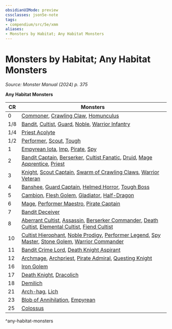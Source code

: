 ```yaml
---
obsidianUIMode: preview
cssclasses: json5e-note
tags:
- compendium/src/5e/xmm
aliases:
- Monsters by Habitat; Any Habitat Monsters
---
```

# Monsters by Habitat; Any Habitat Monsters
*Source: Monster Manual (2024) p. 375* 

**Any Habitat Monsters**

| CR | Monsters |
|----|----------|
| 0 | [Commoner](/3-Mechanics/CLI/bestiary/humanoid/commoner-xmm.md), [Crawling Claw](/3-Mechanics/CLI/bestiary/undead/crawling-claw-xmm.md), [Homunculus](/3-Mechanics/CLI/bestiary/construct/homunculus-xmm.md) |
| 1/8 | [Bandit](/3-Mechanics/CLI/bestiary/humanoid/bandit-xmm.md), [Cultist](/3-Mechanics/CLI/bestiary/humanoid/cultist-xmm.md), [Guard](/3-Mechanics/CLI/bestiary/humanoid/guard-xmm.md), [Noble](/3-Mechanics/CLI/bestiary/humanoid/noble-xmm.md), [Warrior Infantry](/3-Mechanics/CLI/bestiary/humanoid/warrior-infantry-xmm.md) |
| 1/4 | [Priest Acolyte](/3-Mechanics/CLI/bestiary/humanoid/priest-acolyte-xmm.md) |
| 1/2 | [Performer](/3-Mechanics/CLI/bestiary/humanoid/performer-xmm.md), [Scout](/3-Mechanics/CLI/bestiary/humanoid/scout-xmm.md), [Tough](/3-Mechanics/CLI/bestiary/humanoid/tough-xmm.md) |
| 1 | [Empyrean Iota](/3-Mechanics/CLI/bestiary/miscellaneous/empyrean-iota-xmm.md), [Imp](/3-Mechanics/CLI/bestiary/fiend/imp-xmm.md), [Pirate](/3-Mechanics/CLI/bestiary/humanoid/pirate-xmm.md), [Spy](/3-Mechanics/CLI/bestiary/humanoid/spy-xmm.md) |
| 2 | [Bandit Captain](/3-Mechanics/CLI/bestiary/humanoid/bandit-captain-xmm.md), [Berserker](/3-Mechanics/CLI/bestiary/humanoid/berserker-xmm.md), [Cultist Fanatic](/3-Mechanics/CLI/bestiary/humanoid/cultist-fanatic-xmm.md), [Druid](/3-Mechanics/CLI/bestiary/humanoid/druid-xmm.md), [Mage Apprentice](/3-Mechanics/CLI/bestiary/humanoid/mage-apprentice-xmm.md), [Priest](/3-Mechanics/CLI/bestiary/humanoid/priest-xmm.md) |
| 3 | [Knight](/3-Mechanics/CLI/bestiary/humanoid/knight-xmm.md), [Scout Captain](/3-Mechanics/CLI/bestiary/humanoid/scout-captain-xmm.md), [Swarm of Crawling Claws](/3-Mechanics/CLI/bestiary/undead/swarm-of-crawling-claws-xmm.md), [Warrior Veteran](/3-Mechanics/CLI/bestiary/humanoid/warrior-veteran-xmm.md) |
| 4 | [Banshee](/3-Mechanics/CLI/bestiary/undead/banshee-xmm.md), [Guard Captain](/3-Mechanics/CLI/bestiary/humanoid/guard-captain-xmm.md), [Helmed Horror](/3-Mechanics/CLI/bestiary/construct/helmed-horror-xmm.md), [Tough Boss](/3-Mechanics/CLI/bestiary/humanoid/tough-boss-xmm.md) |
| 5 | [Cambion](/3-Mechanics/CLI/bestiary/fiend/cambion-xmm.md), [Flesh Golem](/3-Mechanics/CLI/bestiary/construct/flesh-golem-xmm.md), [Gladiator](/3-Mechanics/CLI/bestiary/humanoid/gladiator-xmm.md), [Half-Dragon](/3-Mechanics/CLI/bestiary/dragon/half-dragon-xmm.md) |
| 6 | [Mage](/3-Mechanics/CLI/bestiary/humanoid/mage-xmm.md), [Performer Maestro](/3-Mechanics/CLI/bestiary/humanoid/performer-maestro-xmm.md), [Pirate Captain](/3-Mechanics/CLI/bestiary/humanoid/pirate-captain-xmm.md) |
| 7 | [Bandit Deceiver](/3-Mechanics/CLI/bestiary/humanoid/bandit-deceiver-xmm.md) |
| 8 | [Aberrant Cultist](/3-Mechanics/CLI/bestiary/humanoid/aberrant-cultist-xmm.md), [Assassin](/3-Mechanics/CLI/bestiary/humanoid/assassin-xmm.md), [Berserker Commander](/3-Mechanics/CLI/bestiary/humanoid/berserker-commander-xmm.md), [Death Cultist](/3-Mechanics/CLI/bestiary/humanoid/death-cultist-xmm.md), [Elemental Cultist](/3-Mechanics/CLI/bestiary/humanoid/elemental-cultist-xmm.md), [Fiend Cultist](/3-Mechanics/CLI/bestiary/humanoid/fiend-cultist-xmm.md) |
| 10 | [Cultist Hierophant](/3-Mechanics/CLI/bestiary/humanoid/cultist-hierophant-xmm.md), [Noble Prodigy](/3-Mechanics/CLI/bestiary/humanoid/noble-prodigy-xmm.md), [Performer Legend](/3-Mechanics/CLI/bestiary/humanoid/performer-legend-xmm.md), [Spy Master](/3-Mechanics/CLI/bestiary/humanoid/spy-master-xmm.md), [Stone Golem](/3-Mechanics/CLI/bestiary/construct/stone-golem-xmm.md), [Warrior Commander](/3-Mechanics/CLI/bestiary/humanoid/warrior-commander-xmm.md) |
| 11 | [Bandit Crime Lord](/3-Mechanics/CLI/bestiary/humanoid/bandit-crime-lord-xmm.md), [Death Knight Aspirant](/3-Mechanics/CLI/bestiary/undead/death-knight-aspirant-xmm.md) |
| 12 | [Archmage](/3-Mechanics/CLI/bestiary/humanoid/archmage-xmm.md), [Archpriest](/3-Mechanics/CLI/bestiary/humanoid/archpriest-xmm.md), [Pirate Admiral](/3-Mechanics/CLI/bestiary/humanoid/pirate-admiral-xmm.md), [Questing Knight](/3-Mechanics/CLI/bestiary/humanoid/questing-knight-xmm.md) |
| 16 | [Iron Golem](/3-Mechanics/CLI/bestiary/construct/iron-golem-xmm.md) |
| 17 | [Death Knight](/3-Mechanics/CLI/bestiary/undead/death-knight-xmm.md), [Dracolich](/3-Mechanics/CLI/bestiary/undead/dracolich-xmm.md) |
| 18 | [Demilich](/3-Mechanics/CLI/bestiary/undead/demilich-xmm.md) |
| 21 | [Arch-hag](/3-Mechanics/CLI/bestiary/fey/arch-hag-xmm.md), [Lich](/3-Mechanics/CLI/bestiary/undead/lich-xmm.md) |
| 23 | [Blob of Annihilation](/3-Mechanics/CLI/bestiary/ooze/blob-of-annihilation-xmm.md), [Empyrean](/3-Mechanics/CLI/bestiary/miscellaneous/empyrean-xmm.md) |
| 25 | [Colossus](/3-Mechanics/CLI/bestiary/construct/colossus-xmm.md) |
^any-habitat-monsters